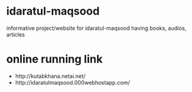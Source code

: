 # idaratul-maqsood
informative project/website for idaratul-maqsood having books, audios, articles

# online running link
<ul><li>http://kutabkhana.netai.net/</li><li>http://idaratulmaqsood.000webhostapp.com/</li></ul>
